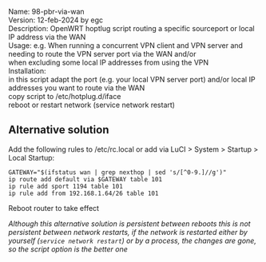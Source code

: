 Name: 98-pbr-via-wan  
Version: 12-feb-2024 by egc  
Description: OpenWRT hoptlug script routing a specific sourceport or local IP address via the WAN  
Usage: e.g. When running a concurrent VPN client and VPN server and needing to route the VPN server port via the WAN and/or  
	when excluding some local IP addresses from using the VPN  
Installation:   
 in this script adapt the port (e.g. your local VPN server port) and/or local IP addresses you want to route via the WAN   
 copy script to /etc/hotplug.d/iface  
 reboot or restart network (service network restart)  

## Alternative solution
Add the following rules to /etc/rc.local or add via LuCI > System > Startup > Local Startup:
```
GATEWAY="$(ifstatus wan | grep nexthop | sed 's/[^0-9.]//g')"  
ip route add default via $GATEWAY table 101  
ip rule add sport 1194 table 101
ip rule add from 192.168.1.64/26 table 101
```
Reboot router to take effect

*Although this alternative solution is persistent between reboots this is not persistent between network restarts, if the network is restarted either by yourself (`service network restart`) or by a process, the changes are gone, so the script option is the better one*  

